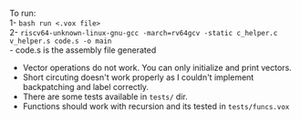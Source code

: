 To run:  
1- `bash run <.vox file>`  
2- `riscv64-unknown-linux-gnu-gcc -march=rv64gcv -static c_helper.c v_helper.s code.s -o main`  
    - code.s is the assembly file generated  


- Vector operations do not work. You can only initialize and print vectors.
- Short circuting doesn't work properly as I couldn't implement backpatching and label correctly.
- There are some tests available in `tests/` dir.
- Functions should work with recursion and its tested in `tests/funcs.vox`
